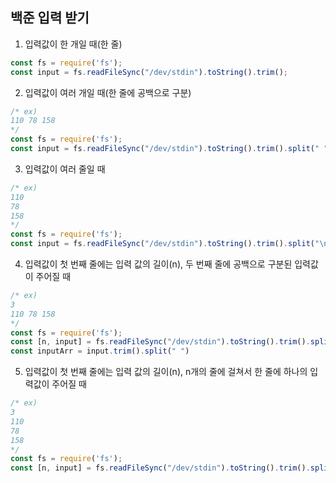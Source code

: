 ## 백준 입력 받기

1. 입력값이 한 개일 때(한 줄)
```javascript
const fs = require('fs');
const input = fs.readFileSync("/dev/stdin").toString().trim();
```

2. 입력값이 여러 개일 때(한 줄에 공백으로 구분)
```javascript
/* ex)
110 78 158
*/
const fs = require('fs');
const input = fs.readFileSync("/dev/stdin").toString().trim().split(" ");
```

3. 입력값이 여러 줄일 때
```javascript
/* ex)
110
78
158
*/
const fs = require('fs');
const input = fs.readFileSync("/dev/stdin").toString().trim().split("\n");
```

4. 입력값이 첫 번째 줄에는 입력 값의 길이(n), 두 번째 줄에 공백으로 구분된 입력값이 주어질 때
```javascript
/* ex)
3
110 78 158
*/
const fs = require('fs');
const [n, input] = fs.readFileSync("/dev/stdin").toString().trim().split("\n");
const inputArr = input.trim().split(" ")
```

5. 입력값이 첫 번째 줄에는 입력 값의 길이(n), n개의 줄에 걸쳐서 한 줄에 하나의 입력값이 주어질 때
```javascript
/* ex)
3
110
78
158
*/
const fs = require('fs');
const [n, input] = fs.readFileSync("/dev/stdin").toString().trim().split("\n");
```